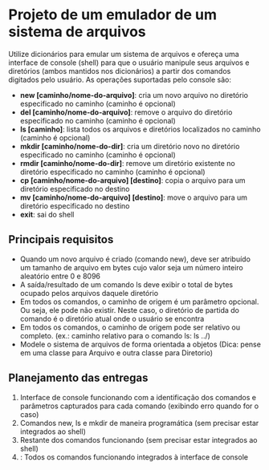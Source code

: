 # Projeto de um emulador de um sistema de arquivos

Utilize dicionários para emular um sistema de arquivos e ofereça uma interface de console (shell) para que o usuário manipule seus arquivos e diretórios (ambos mantidos nos dicionários) a partir dos comandos digitados pelo usuário. As operações suportadas pelo console são:
* **new [caminho/nome-do-arquivo]**: cria um novo arquivo no diretório especificado no caminho (caminho é opcional)
* **del [caminho/nome-do-arquivo]**: remove o arquivo do diretório especificado no caminho (caminho é opcional)
* **ls [caminho]**: lista todos os arquivos e diretórios localizados no caminho (caminho é opcional)
* **mkdir [caminho/nome-do-dir]**: cria um diretório novo no diretório especificado no caminho (caminho é opcional)
* **rmdir [caminho/nome-do-dir]**: remove um diretório existente no diretório especificado no caminho (caminho é opcional)
* **cp [caminho/nome-do-arquivo] [destino]**: copia o arquivo para um diretório especificado no destino
* **mv [caminho/nome-do-arquivo] [destino]**: move o arquivo para um diretório especificado no destino
* **exit**: sai do shell

 ## Principais requisitos
 * Quando um novo arquivo é criado (comando new), deve ser atribuído um tamanho de arquivo em bytes cujo valor seja um número inteiro aleatório entre 0 e 8096
 * A saída/resultado de um comando ls deve exibir o total de bytes ocupado pelos arquivos daquele diretório
 * Em todos os comandos, o caminho de origem é um parâmetro opcional. Ou seja, ele pode não existir. Neste caso, o diretório de partida do comando é o diretório atual onde o usuário se encontra
 * Em todos os comandos, o caminho de origem pode ser relativo ou completo. (ex.: caminho relativo para o comando ls: ls ../)
 * Modele o sistema de arquivos de forma orientada a objetos (Dica: pense em uma classe para Arquivo e outra classe para Diretorio)

 ## Planejamento das entregas
 1. Interface de console funcionando com a identificação dos comandos e parâmetros capturados para cada comando (exibindo erro quando for o caso)
 2. Comandos new, ls e mkdir de maneira programática (sem precisar estar integrados ao shell)
 3. Restante dos comandos funcionando (sem precisar estar integrados ao shell)
 4. : Todos os comandos funcionando integrados à interface de console

